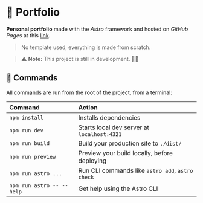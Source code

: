 # 🚀 Portfolio

**Personal portfolio** made with the *Astro* framework and hosted on *GitHub Pages* at this [link](https://romainpierre7.github.io/Portfolio/).

> No template used, everything is made from scratch.

> ⚠️ **Note:** This project is still in development. 👷🚧

## 🧞 Commands

All commands are run from the root of the project, from a terminal:

| Command                   | Action                                           |
| :------------------------ | :----------------------------------------------- |
| `npm install`             | Installs dependencies                            |
| `npm run dev`             | Starts local dev server at `localhost:4321`      |
| `npm run build`           | Build your production site to `./dist/`          |
| `npm run preview`         | Preview your build locally, before deploying     |
| `npm run astro ...`       | Run CLI commands like `astro add`, `astro check` |
| `npm run astro -- --help` | Get help using the Astro CLI                     |
